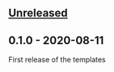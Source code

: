 <a name="unreleased"></a>
## [Unreleased]


## 0.1.0 - 2020-08-11

First release of the templates

[Unreleased]: https://github.com/datamindedbe/datafy-templates/compare/0.1.0...HEAD
